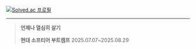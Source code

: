 <div> 
  <a href="https://solved.ac/sotomas232">
    <img src="http://mazassumnida.wtf/api/v2/generate_badge?boj=sotomas232" alt="Solved.ac 프로필">
  </a>
</div>

---

<div>

> **언제나 열심히 살기**
> 
> **현대 소프티어 부트캠프** 2025.07.07~2025.08.29

</div>
